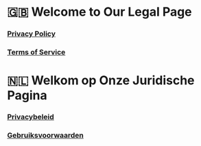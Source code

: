# 🇬🇧 Welcome to Our Legal Page

### [Privacy Policy](privacy-policy.md)
### [Terms of Service](terms-of-service.md)

# 🇳🇱 Welkom op Onze Juridische Pagina

### [Privacybeleid]()
### [Gebruiksvoorwaarden]()

